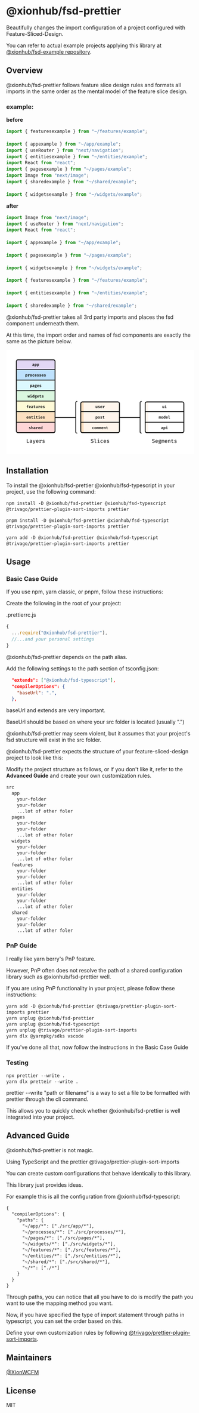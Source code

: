 # @xionhub/fsd-prettier

Beautifully changes the import configuration of a project configured with Feature-Sliced-Design.

You can refer to actual example projects applying this library at [@xionhub/fsd-example repository](https://github.com/xionhub/fsd-example).

## Overview

@xionhub/fsd-prettier follows feature slice design rules and formats all imports in the same order as the mental model of the feature slice design.

### **example:**

**before**

```ts
import { featuresexample } from "~/features/example";

import { appexample } from "~/app/example";
import { useRouter } from "next/navigation";
import { entitiesexample } from "~/entities/example";
import React from "react";
import { pagesexample } from "~/pages/example";
import Image from "next/image";
import { sharedexample } from "~/shared/example";

import { widgetsexample } from "~/widgets/example";
```

**after**

```ts
import Image from "next/image";
import { useRouter } from "next/navigation";
import React from "react";

import { appexample } from "~/app/example";

import { pagesexample } from "~/pages/example";

import { widgetsexample } from "~/widgets/example";

import { featuresexample } from "~/features/example";

import { entitiesexample } from "~/entities/example";

import { sharedexample } from "~/shared/example";
```

@xionhub/fsd-prettier takes all 3rd party imports and places the fsd component underneath them.

At this time, the import order and names of fsd components are exactly the same as the picture below.

![feature-sliced-design](./docs/images/feature-sliced-design.jpg)

## Installation

To install the @xionhub/fsd-prettier @xionhub/fsd-typescript in your project, use the following command:

```
npm install -D @xionhub/fsd-prettier @xionhub/fsd-typescript @trivago/prettier-plugin-sort-imports prettier
```

```
pnpm install -D @xionhub/fsd-prettier @xionhub/fsd-typescript @trivago/prettier-plugin-sort-imports prettier
```

```
yarn add -D @xionhub/fsd-prettier @xionhub/fsd-typescript @trivago/prettier-plugin-sort-imports prettier
```

## Usage

### Basic Case Guide

If you use npm, yarn classic, or pnpm, follow these instructions:

Create the following in the root of your project:

.prettierrc.js

```js
{
  ...require("@xionhub/fsd-prettier"),
  //...and your personal settings
}

```

@xionhub/fsd-prettier depends on the path alias.

Add the following settings to the path section of tsconfig.json:

```json
  "extends": ["@xionhub/fsd-typescript"],
  "compilerOptions": {
    "baseUrl": ".",
  },
```

baseUrl and extends are very important.

BaseUrl should be based on where your src folder is located (usually ".")

@xionhub/fsd-prettier may seem violent, but it assumes that your project's fsd structure will exist in the src folder.

@xionhub/fsd-prettier expects the structure of your feature-sliced-design project to look like this:

Modify the project structure as follows, or if you don't like it, refer to the **Advanced Guide** and create your own customization rules.

```
src
  app
    your-folder
    your-folder
    ...lot of other foler
  pages
    your-folder
    your-folder
    ...lot of other foler
  widgets
    your-folder
    your-folder
    ...lot of other foler
  features
    your-folder
    your-folder
    ...lot of other foler
  entities
    your-folder
    your-folder
    ...lot of other foler
  shared
    your-folder
    your-folder
    ...lot of other foler
```

### PnP Guide

I really like yarn berry's PnP feature.

However, PnP often does not resolve the path of a shared configuration library such as @xionhub/fsd-prettier well.

If you are using PnP functionality in your project, please follow these instructions:

```
yarn add -D @xionhub/fsd-prettier @trivago/prettier-plugin-sort-imports prettier
yarn unplug @xionhub/fsd-prettier
yarn unplug @xionhub/fsd-typescript
yarn unplug @trivago/prettier-plugin-sort-imports
yarn dlx @yarnpkg/sdks vscode
```

If you've done all that, now follow the instructions in the Basic Case Guide

### Testing

```
npx prettier --write .
yarn dlx pretteir --write .
```

prettier --write "path or filename" is a way to set a file to be formatted with prettier through the cli command.

This allows you to quickly check whether @xionhub/fsd-prettier is well integrated into your project.

## Advanced Guide

@xionhub/fsd-prettier is not magic.

Using TypeScript and the prettier @tivago/prettier-plugin-sort-imports

You can create custom configurations that behave identically to this library.

This library just provides ideas.

For example this is all the configuration from @xionhub/fsd-typescript:

```
{
  "compilerOptions": {
    "paths": {
      "~/app/*": ["./src/app/*"],
      "~/processes/*": ["./src/processes/*"],
      "~/pages/*": ["./src/pages/*"],
      "~/widgets/*": ["./src/widgets/*"],
      "~/features/*": ["./src/features/*"],
      "~/entities/*": ["./src/entities/*"],
      "~/shared/*": ["./src/shared/*"],
      "~/*": ["./*"]
    }
  }
}
```

Through paths, you can notice that all you have to do is modify the path you want to use the mapping method you want.

Now, if you have specified the type of import statement through paths in typescript, you can set the order based on this.

Define your own customization rules by following [@trivago/prettier-plugin-sort-imports](https://github.com/trivago/prettier-plugin-sort-imports).

## Maintainers

[@XionWCFM](https://github.com/XionWCFM)

## License

MIT
